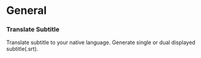 
# General

### Translate Subtitle
Translate subtitle to your native language. Generate single or dual displayed subtitle(.srt).
